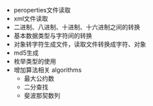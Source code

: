 * peroperties文件读取
* xml文件读取
* 二进制、八进制、十进制、十六进制之间的转换
* 基本数据类型与字符间的转换
* 对象转字符生成文件，读取文件转换成字符、对象
* md5生成
* 枚举类型的使用
* 增加算法相关 algorithms
    * 最大公约数
    * 二分查找
    * 斐波那契数列